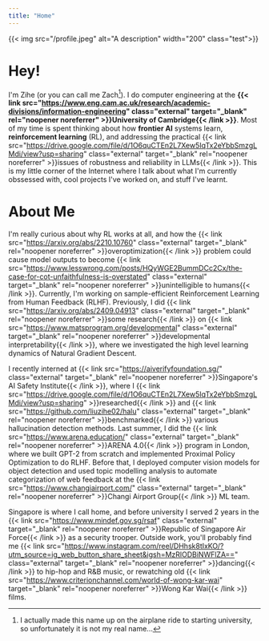```yaml
---
title: "Home"
---
```


{{< img src="/profile.jpeg" alt="A description" width="200" class="test">}}

# Hey!

<!-- previous decription -->

<!-- Ed is a {{< link src="http://gohugo.io" class="external" target="_blank" rel="noopener noreferrer" >}}Hugo{{< /link >}} theme designed for textual editors based on {{< link src="http://go-dh.github.io/mincomp/" class="external" target="_blank" rel="noopener noreferrer" >}}minimal computing principles{{< /link >}}, and focused on legibility, durability, ease and flexibility. Our underlying technology is easy to learn and teach, and can produce beautifully rendered scholarly or reading editions of texts meant to last. To start using Ed, please see [our documentation]({{< relref "/documentation" >}}) for installation instructions and more. To learn more about the ideas behind Ed and a list of current features see our [about]({{< relref "/about" >}}) section. To see Ed in action, we've provided some sample minimal editions for you below. -->

I'm Zihe (or you can call me Zach[^1]). I do computer engineering at the **{{< link src="https://www.eng.cam.ac.uk/research/academic-divisions/information-engineering" class="external" target="_blank" rel="noopener noreferrer" >}}University of Cambridge{{< /link >}}**. Most of my time is spent thinking about how **frontier AI** systems learn, **reinforcement learning** (RL), and addressing the practical {{< link src="https://drive.google.com/file/d/1O6quCTEn2L7Xew5IqTx2eYbbSmzgLMdi/view?usp=sharing" class="external" target="_blank" rel="noopener noreferrer" >}}issues of robustness and reliability in LLMs{{< /link >}}. This is my little corner of the Internet where I talk about what I'm currently obssessed with, cool projects I've worked on, and stuff I've learnt.

# About Me

I'm really curious about why RL works at all, and how the {{< link src="https://arxiv.org/abs/2210.10760" class="external" target="_blank" rel="noopener noreferrer" >}}overoptimization{{< /link >}} problem could cause model outputs to become {{< link src="https://www.lesswrong.com/posts/HQyWGE2BummDCc2Cx/the-case-for-cot-unfaithfulness-is-overstated" class="external" target="_blank" rel="noopener noreferrer" >}}unintelligible to humans{{< /link >}}. Currently, I'm working on sample-efficient Reinforcement Learning from Human Feedback (RLHF). Previously, I did {{< link src="https://arxiv.org/abs/2409.04913" class="external" target="_blank" rel="noopener noreferrer" >}}some research{{< /link >}} on {{< link src="https://www.matsprogram.org/developmental" class="external" target="_blank" rel="noopener noreferrer" >}}developmental interpretability{{< /link >}}, where we investigated the high level learning dynamics of Natural Gradient Descent.

I recently interned at {{< link src="https://aiverifyfoundation.sg/" class="external" target="_blank" rel="noopener noreferrer" >}}Singapore's AI Safety Institute{{< /link >}}, where I {{< link src="https://drive.google.com/file/d/1O6quCTEn2L7Xew5IqTx2eYbbSmzgLMdi/view?usp=sharing" >}}researched{{< /link >}} and {{< link src="https://github.com/liuzihe02/halu" class="external" target="_blank" rel="noopener noreferrer" >}}benchmarked{{< /link >}} various hallucination detection methods. Last summer, I did the {{< link src="https://www.arena.education/" class="external" target="_blank" rel="noopener noreferrer" >}}ARENA 4.0{{< /link >}} program in London, where we built GPT-2 from scratch and implemented Proximal Policy Optimization to do RLHF. Before that, I deployed computer vision models for object detection and used topic modelling analysis to automate categorization of web feedback at the {{< link src="https://www.changiairport.com/" class="external" target="_blank" rel="noopener noreferrer" >}}Changi Airport Group{{< /link >}} ML team.

Singapore is where I call home, and before university I served 2 years in the {{< link src="https://www.mindef.gov.sg/rsaf" class="external" target="_blank" rel="noopener noreferrer" >}}Republic of Singapore Air Force{{< /link >}} as a security trooper. Outside work, you'll probably find me {{< link src="https://www.instagram.com/reel/DHhsk8tIxKO/?utm_source=ig_web_button_share_sheet&igsh=MzRlODBiNWFlZA==" class="external" target="_blank" rel="noopener noreferrer" >}}dancing{{< /link >}} to hip-hop and R&B music, or rewatching old {{< link src="https://www.criterionchannel.com/world-of-wong-kar-wai" target="_blank" rel="noopener noreferrer" >}}Wong Kar Wai{{< /link >}} films.

[^1]: I actually made this name up on the airplane ride to starting university, so unfortunately it is not my real name...
